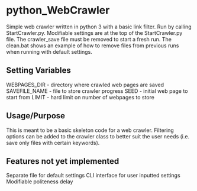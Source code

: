 # python_WebCrawler

Simple web crawler written in python 3 with a basic link filter. Run by calling StartCrawler.py. Modifiable settings are at the top of the StartCrawler.py file. The crawler_save file must be removed to start a fresh run. The clean.bat shows an example of how to remove files from previous runs when running with default settings.

## Setting Variables
WEBPAGES_DIR - directory where crawled web pages are saved
SAVEFILE_NAME - file to store crawler progress
SEED - initial web page to start from
LIMIT - hard limit on number of webpages to store

## Usage/Purpose
This is meant to be a basic skeleton code for a web crawler. Filtering options can be added to the crawler class to better suit the user needs (i.e. save only files with certain keywords).

## Features not yet implemented
Separate file for default settings
CLI interface for user inputted settings
Modifiable politeness delay
